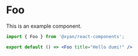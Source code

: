 # Foo

This is an example component.

```jsx
import { Foo } from '@xyan/react-components';

export default () => <Foo title="Hello dumi!" />
```
